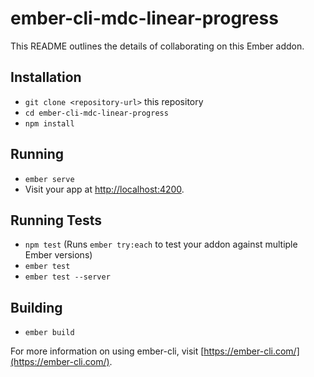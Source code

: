 # ember-cli-mdc-linear-progress

This README outlines the details of collaborating on this Ember addon.

## Installation

* `git clone <repository-url>` this repository
* `cd ember-cli-mdc-linear-progress`
* `npm install`

## Running

* `ember serve`
* Visit your app at [http://localhost:4200](http://localhost:4200).

## Running Tests

* `npm test` (Runs `ember try:each` to test your addon against multiple Ember versions)
* `ember test`
* `ember test --server`

## Building

* `ember build`

For more information on using ember-cli, visit [https://ember-cli.com/](https://ember-cli.com/).
